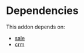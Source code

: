 # Dependencies

This addon depends on:

- [sale](https://github.com/bringout/oca-ocb-sale)
- [crm](https://github.com/bringout/oca-ocb-crm)

